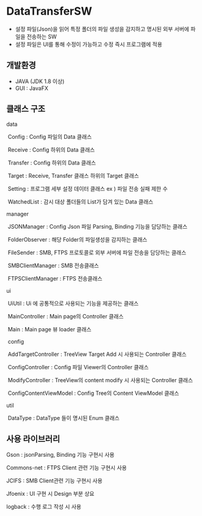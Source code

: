 # DataTransferSW

- 설정 파일(Json)을 읽어 특정 폴더의 파일 생성을 감지하고 명시된 외부 서버에 파일을 전송하는 SW
- 설정 파일은 UI를 통해 수정이 가능하고 수정 즉시 프로그램에 적용



## 개발환경

- JAVA (JDK 1.8 이상)
- GUI : JavaFX



## 클래스 구조

data

​	Config : Config 파일의 Data 클래스

​	Receive : Config 하위의 Data 클래스

​	Transfer : Config 하위의 Data 클래스

​	Target : Receive, Transfer 클래스 하위의 Target 클래스

​	Setting : 프로그램 세부 설정 데이터 클래스 ex ) 파일 전송 실패 제한 수

​	WatchedList : 감시 대상 폴더들의 List가 담겨 있는 Data 클래스

manager 

​	JSONManager : Config Json 파일 Parsing, Binding 기능을 담당하는 클래스

​	FolderObserver : 해당 Folder의 파일생성을 감지하는 클래스

​	FileSender : SMB, FTPS 프로토콜로 외부 서버에 파일 전송을 담당하는 클래스

​	SMBClientManager : SMB 전송클래스

​	FTPSClientManager : FTPS 전송클래스

ui

​	UiUtil : Ui 에 공통적으로 사용되는 기능을 제공하는 클래스

​	MainController : Main page의 Controller 클래스

​	Main : Main page 뷰 loader 클래스

​	config 

​		AddTargetController : TreeView Target Add 시 사용되는 Controller 클래스

​		ConfigController : Config 파일 Viewer의 Controller 클래스

​		ModifyController : TreeView의 content modify 시 사용되는 Controller 클래스	

​		ConfigContentViewModel : Config Tree의 Content ViewModel 클래스

util

​	DataType : DataType 들이 명시된 Enum 클래스





## 사용 라이브러리

Gson : jsonParsing, Binding 기능 구현시 사용

Commons-net : FTPS Client 관련 기능 구현시 사용

JCIFS : SMB Client관련 기능 구현시 사용

Jfoenix : UI 구현 시 Design 부분 상요

logback : 수행 로그 작성 시 사용